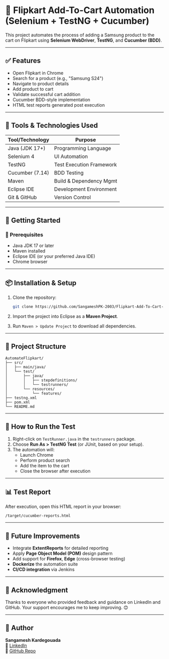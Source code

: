
# 🛒 Flipkart Add-To-Cart Automation (Selenium + TestNG + Cucumber)

This project automates the process of adding a Samsung product to the cart on Flipkart using **Selenium WebDriver**, **TestNG**, and **Cucumber (BDD)**.

---

## ✅ Features

- Open Flipkart in Chrome
- Search for a product (e.g., "Samsung S24")
- Navigate to product details
- Add product to cart
- Validate successful cart addition
- Cucumber BDD-style implementation
- HTML test reports generated post execution

---

## 🧰 Tools & Technologies Used

| Tool/Technology    | Purpose                     |
|--------------------|-----------------------------|
| Java (JDK 17+)     | Programming Language         |
| Selenium 4         | UI Automation                |
| TestNG             | Test Execution Framework     |
| Cucumber (7.14)    | BDD Testing                  |
| Maven              | Build & Dependency Mgmt      |
| Eclipse IDE        | Development Environment      |
| Git & GitHub       | Version Control              |

---

## 🚀 Getting Started

### 🔧 Prerequisites

- Java JDK 17 or later
- Maven installed
- Eclipse IDE (or your preferred Java IDE)
- Chrome browser

---

## 📦 Installation & Setup

1. Clone the repository:
    ```bash
    git clone https://github.com/SangameshPK-2003/Flipkart-Add-To-Cart-Automation.git
    ```

2. Import the project into Eclipse as a **Maven Project**.

3. Run `Maven > Update Project` to download all dependencies.

---

## 📁 Project Structure

```
AutomateFlipkart/
├── src/
│   ├── main/java/
│   └── test/
│       ├── java/
│       │   ├── stepdefinitions/
│       │   └── testrunners/
│       └── resources/
│           └── features/
├── testng.xml
├── pom.xml
└── README.md
```

---

## 🧪 How to Run the Test

1. Right-click on `TestRunner.java` in the `testrunners` package.  
2. Choose **Run As > TestNG Test** (or JUnit, based on your setup).  
3. The automation will:
   - Launch Chrome
   - Perform product search
   - Add the item to the cart
   - Close the browser after execution

---

## 📊 Test Report

After execution, open this HTML report in your browser:

```
/target/cucumber-reports.html
```

---

## 🔄 Future Improvements

- Integrate **ExtentReports** for detailed reporting
- Apply **Page Object Model (POM)** design pattern
- Add support for **Firefox**, **Edge** (cross-browser testing)
- **Dockerize** the automation suite
- **CI/CD integration** via Jenkins

---

## 🙏 Acknowledgment

Thanks to everyone who provided feedback and guidance on LinkedIn and GitHub. Your support encourages me to keep improving. 😊

---

## 📎 Author

**Sangamesh Kardegouada**  
🔗 [LinkedIn](https://www.linkedin.com/in/sangamesh-kardegouda-ab3751280/)  
📂 [GitHub Repo](https://github.com/SangameshPK-2003/Flipkart-Add-To-Cart-Automation)
